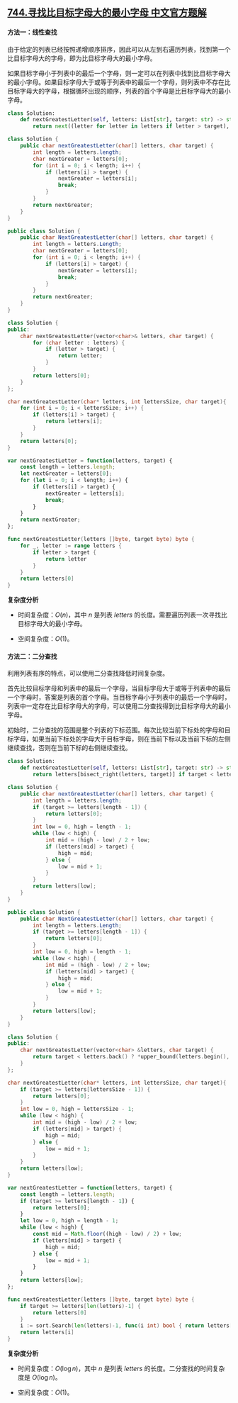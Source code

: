 ## [744.寻找比目标字母大的最小字母 中文官方题解](https://leetcode.cn/problems/find-smallest-letter-greater-than-target/solutions/100000/xun-zhao-bi-mu-biao-zi-mu-da-de-zui-xiao-lhm7)
#### 方法一：线性查找

由于给定的列表已经按照递增顺序排序，因此可以从左到右遍历列表，找到第一个比目标字母大的字母，即为比目标字母大的最小字母。

如果目标字母小于列表中的最后一个字母，则一定可以在列表中找到比目标字母大的最小字母。如果目标字母大于或等于列表中的最后一个字母，则列表中不存在比目标字母大的字母，根据循环出现的顺序，列表的首个字母是比目标字母大的最小字母。

```Python [sol1-Python3]
class Solution:
    def nextGreatestLetter(self, letters: List[str], target: str) -> str:
        return next((letter for letter in letters if letter > target), letters[0])
```

```Java [sol1-Java]
class Solution {
    public char nextGreatestLetter(char[] letters, char target) {
        int length = letters.length;
        char nextGreater = letters[0];
        for (int i = 0; i < length; i++) {
            if (letters[i] > target) {
                nextGreater = letters[i];
                break;
            }
        }
        return nextGreater;
    }
}
```

```C# [sol1-C#]
public class Solution {
    public char NextGreatestLetter(char[] letters, char target) {
        int length = letters.Length;
        char nextGreater = letters[0];
        for (int i = 0; i < length; i++) {
            if (letters[i] > target) {
                nextGreater = letters[i];
                break;
            }
        }
        return nextGreater;
    }
}
```

```C++ [sol1-C++]
class Solution {
public:
    char nextGreatestLetter(vector<char>& letters, char target) {
        for (char letter : letters) {
            if (letter > target) {
                return letter;
            }
        }
        return letters[0];
    }
};
```

```C [sol1-C]
char nextGreatestLetter(char* letters, int lettersSize, char target){
    for (int i = 0; i < lettersSize; i++) {
        if (letters[i] > target) {
            return letters[i];
        }
    }
    return letters[0];
}
```

```JavaScript [sol1-JavaScript]
var nextGreatestLetter = function(letters, target) {
    const length = letters.length;
    let nextGreater = letters[0];
    for (let i = 0; i < length; i++) {
        if (letters[i] > target) {
            nextGreater = letters[i];
            break;
        }
    }
    return nextGreater;
};
```

```go [sol1-Golang]
func nextGreatestLetter(letters []byte, target byte) byte {
    for _, letter := range letters {
        if letter > target {
            return letter
        }
    }
    return letters[0]
}
```

**复杂度分析**

- 时间复杂度：$O(n)$，其中 $n$ 是列表 $\textit{letters}$ 的长度。需要遍历列表一次寻找比目标字母大的最小字母。

- 空间复杂度：$O(1)$。

#### 方法二：二分查找

利用列表有序的特点，可以使用二分查找降低时间复杂度。

首先比较目标字母和列表中的最后一个字母，当目标字母大于或等于列表中的最后一个字母时，答案是列表的首个字母。当目标字母小于列表中的最后一个字母时，列表中一定存在比目标字母大的字母，可以使用二分查找得到比目标字母大的最小字母。

初始时，二分查找的范围是整个列表的下标范围。每次比较当前下标处的字母和目标字母，如果当前下标处的字母大于目标字母，则在当前下标以及当前下标的左侧继续查找，否则在当前下标的右侧继续查找。

```Python [sol2-Python3]
class Solution:
    def nextGreatestLetter(self, letters: List[str], target: str) -> str:
        return letters[bisect_right(letters, target)] if target < letters[-1] else letters[0]
```

```Java [sol2-Java]
class Solution {
    public char nextGreatestLetter(char[] letters, char target) {
        int length = letters.length;
        if (target >= letters[length - 1]) {
            return letters[0];
        }
        int low = 0, high = length - 1;
        while (low < high) {
            int mid = (high - low) / 2 + low;
            if (letters[mid] > target) {
                high = mid;
            } else {
                low = mid + 1;
            }
        }
        return letters[low];
    }
}
```

```C# [sol2-C#]
public class Solution {
    public char NextGreatestLetter(char[] letters, char target) {
        int length = letters.Length;
        if (target >= letters[length - 1]) {
            return letters[0];
        }
        int low = 0, high = length - 1;
        while (low < high) {
            int mid = (high - low) / 2 + low;
            if (letters[mid] > target) {
                high = mid;
            } else {
                low = mid + 1;
            }
        }
        return letters[low];
    }
}
```

```C++ [sol2-C++]
class Solution {
public:
    char nextGreatestLetter(vector<char> &letters, char target) {
        return target < letters.back() ? *upper_bound(letters.begin(), letters.end() - 1, target) : letters[0];
    }
};
```

```C [sol2-C]
char nextGreatestLetter(char* letters, int lettersSize, char target){
    if (target >= letters[lettersSize - 1]) {
        return letters[0];
    }
    int low = 0, high = lettersSize - 1;
    while (low < high) {
        int mid = (high - low) / 2 + low;
        if (letters[mid] > target) {
            high = mid;
        } else {
            low = mid + 1;
        }
    }
    return letters[low];
}
```

```JavaScript [sol2-JavaScript]
var nextGreatestLetter = function(letters, target) {
    const length = letters.length;
    if (target >= letters[length - 1]) {
        return letters[0];
    }
    let low = 0, high = length - 1;
    while (low < high) {
        const mid = Math.floor((high - low) / 2) + low;
        if (letters[mid] > target) {
            high = mid;
        } else {
            low = mid + 1;
        }
    }
    return letters[low];
};
```

```go [sol2-Golang]
func nextGreatestLetter(letters []byte, target byte) byte {
    if target >= letters[len(letters)-1] {
        return letters[0]
    }
    i := sort.Search(len(letters)-1, func(i int) bool { return letters[i] > target })
    return letters[i]
}
```

**复杂度分析**

- 时间复杂度：$O(\log n)$，其中 $n$ 是列表 $\textit{letters}$ 的长度。二分查找的时间复杂度是 $O(\log n)$。

- 空间复杂度：$O(1)$。